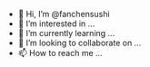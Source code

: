 - 👋 Hi, I’m @fanchensushi
- 👀 I’m interested in ...
- 🌱 I’m currently learning ...
- 💞️ I’m looking to collaborate on ...
- 📫 How to reach me ...

<!---
fanchensushi/fanchensushi is a ✨ special ✨ repository because its `README.md` (this file) appears on your GitHub profile.
You can click the Preview link to take a look at your changes.
--->
